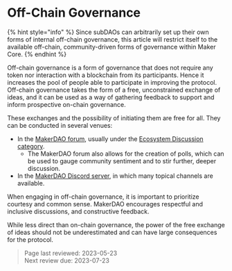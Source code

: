 # Off-Chain Governance

{% hint style="info" %}
Since subDAOs can arbitrarily set up their own forms of internal off-chain governance, this article will restrict itself to the available off-chain, community-driven forms of governance within Maker Core.
{% endhint %}

Off-chain governance is a form of governance that does not require any token nor interaction with a blockchain from its participants. Hence it increases the pool of people able to participate in improving the protocol. Off-chain governance takes the form of a free, unconstrained exchange of ideas, and it can be used as a way of gathering feedback to support and inform prospective on-chain governance.

These exchanges and the possibility of initiating them are free for all. They can be conducted in several venues:

- In the [MakerDAO forum](forum.makerdao.com/), usually under the [Ecosystem Discussion category](https://forum.makerdao.com/c/ecosystem-discussions/89).
	- The MakerDAO forum also allows for the creation of polls, which can be used to gauge community sentiment and to stir further, deeper discussion.
- In the [MakerDAO Discord server](https://discord.gg/RBRumCpEDH), in which many topical channels are available.

When engaging in off-chain governance, it is important to prioritize courtesy and common sense. MakerDAO encourages respectful and inclusive discussions, and constructive feedback.

While less direct than on-chain governance, the power of the free exchange of ideas should not be underestimated and can have large consequences for the protocol.

>Page last reviewed: 2023-05-23  
>Next review due: 2023-07-23  
